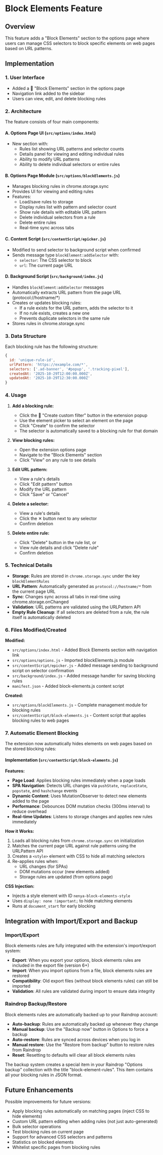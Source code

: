 # Block Elements Feature

## Overview

This feature adds a "Block Elements" section to the options page where users can manage CSS selectors to block specific elements on web pages based on URL patterns.

## Implementation

### 1. User Interface

- Added a 🚫 "Block Elements" section in the options page
- Navigation link added to the sidebar
- Users can view, edit, and delete blocking rules

### 2. Architecture

The feature consists of four main components:

#### A. Options Page UI (`src/options/index.html`)

- New section with:
  - Rules list showing URL patterns and selector counts
  - Details panel for viewing and editing individual rules
  - Ability to modify URL patterns
  - Ability to delete individual selectors or entire rules

#### B. Options Page Module (`src/options/blockElements.js`)

- Manages blocking rules in chrome.storage.sync
- Provides UI for viewing and editing rules
- Features:
  - Load/save rules to storage
  - Display rules list with pattern and selector count
  - Show rule details with editable URL pattern
  - Delete individual selectors from a rule
  - Delete entire rules
  - Real-time sync across tabs

#### C. Content Script (`src/contentScript/epicker.js`)

- Modified to send selector to background script when confirmed
- Sends message type `blockElement:addSelector` with:
  - `selector`: The CSS selector to block
  - `url`: The current page URL

#### D. Background Script (`src/background/index.js`)

- Handles `blockElement:addSelector` messages
- Automatically extracts URL pattern from the page URL (protocol://hostname/\*)
- Creates or updates blocking rules:
  - If a rule exists for the URL pattern, adds the selector to it
  - If no rule exists, creates a new one
  - Prevents duplicate selectors in the same rule
- Stores rules in chrome.storage.sync

### 3. Data Structure

Each blocking rule has the following structure:

```javascript
{
  id: 'unique-rule-id',
  urlPattern: 'https://example.com/*',
  selectors: ['.ad-banner', '#popup', '.tracking-pixel'],
  createdAt: '2025-10-29T12:00:00.000Z',
  updatedAt: '2025-10-29T12:30:00.000Z'
}
```

### 4. Usage

1. **Add a blocking rule:**

   - Click the 🎯 "Create custom filter" button in the extension popup
   - Use the element picker to select an element on the page
   - Click "Create" to confirm the selector
   - The selector is automatically saved to a blocking rule for that domain

2. **View blocking rules:**

   - Open the extension options page
   - Navigate to the "Block Elements" section
   - Click "View" on any rule to see details

3. **Edit URL pattern:**

   - View a rule's details
   - Click "Edit pattern" button
   - Modify the URL pattern
   - Click "Save" or "Cancel"

4. **Delete a selector:**

   - View a rule's details
   - Click the ✕ button next to any selector
   - Confirm deletion

5. **Delete entire rule:**
   - Click "Delete" button in the rule list, or
   - View rule details and click "Delete rule"
   - Confirm deletion

### 5. Technical Details

- **Storage**: Rules are stored in `chrome.storage.sync` under the key `blockElementRules`
- **URL Pattern**: Automatically generated as `protocol://hostname/*` from the current page URL
- **Sync**: Changes sync across all tabs in real-time using chrome.storage.onChanged
- **Validation**: URL patterns are validated using the URLPattern API
- **Empty Rule Cleanup**: If all selectors are deleted from a rule, the rule itself is automatically deleted

### 6. Files Modified/Created

**Modified:**

- `src/options/index.html` - Added Block Elements section with navigation link
- `src/options/options.js` - Imported blockElements.js module
- `src/contentScript/epicker.js` - Added message sending to background script on selector confirmation
- `src/background/index.js` - Added message handler for saving blocking rules
- `manifest.json` - Added block-elements.js content script

**Created:**

- `src/options/blockElements.js` - Complete management module for blocking rules
- `src/contentScript/block-elements.js` - Content script that applies blocking rules to web pages

### 7. Automatic Element Blocking

The extension now automatically hides elements on web pages based on the stored blocking rules:

#### Implementation (`src/contentScript/block-elements.js`)

**Features:**

- **Page Load**: Applies blocking rules immediately when a page loads
- **SPA Navigation**: Detects URL changes via `pushState`, `replaceState`, `popstate`, and `hashchange` events
- **Dynamic Content**: Uses MutationObserver to detect new elements added to the page
- **Performance**: Debounces DOM mutation checks (300ms interval) to reduce overhead
- **Real-time Updates**: Listens to storage changes and applies new rules immediately

**How it Works:**

1. Loads all blocking rules from `chrome.storage.sync` on initialization
2. Matches the current page URL against rule patterns using the URLPattern API
3. Creates a `<style>` element with CSS to hide all matching selectors
4. Re-applies rules when:
   - URL changes (for SPAs)
   - DOM mutations occur (new elements added)
   - Storage rules are updated (from options page)

**CSS Injection:**

- Injects a style element with ID `nenya-block-elements-style`
- Uses `display: none !important;` to hide matching elements
- Runs at `document_start` for early blocking

## Integration with Import/Export and Backup

### Import/Export

Block elements rules are fully integrated with the extension's import/export system:

- **Export**: When you export your options, block elements rules are included in the export file (version 6+)
- **Import**: When you import options from a file, block elements rules are restored
- **Compatibility**: Old export files (without block elements rules) can still be imported
- **Validation**: All rules are validated during import to ensure data integrity

### Raindrop Backup/Restore

Block elements rules are automatically backed up to your Raindrop account:

- **Auto-backup**: Rules are automatically backed up whenever they change
- **Manual backup**: Use the "Backup now" button in Options to force a backup
- **Auto-restore**: Rules are synced across devices when you log in
- **Manual restore**: Use the "Restore from backup" button to restore rules from Raindrop
- **Reset**: Resetting to defaults will clear all block elements rules

The backup system creates a special item in your Raindrop "Options backup" collection with the title "block-element-rules". This item contains all your blocking rules in JSON format.

## Future Enhancements

Possible improvements for future versions:

- Apply blocking rules automatically on matching pages (inject CSS to hide elements)
- Custom URL pattern editing when adding rules (not just auto-generated)
- Bulk selector operations
- Test blocking rules on current page
- Support for advanced CSS selectors and patterns
- Statistics on blocked elements
- Whitelist specific pages from blocking rules
